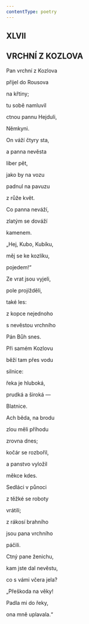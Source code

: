 ```yaml
---
contentType: poetry
---
```


<section>

## XLVII  

## VRCHNÍ Z KOZLOVA

Pan vrchní z Kozlova  

přijel do Rousova

na křtiny;

tu sobě namluvil

ctnou pannu Hejduli,

Němkyni.

On váží čtyry sta,

a panna nevěsta

liber pět,

jako by na vozu

padnul na pavuzu

z růže květ.

Co panna neváží,

zlatým se dováží

kamenem.

„Hej, Kubo, Kubíku,

měj se ke kozlíku,

pojedem!“

Ze vrat jsou vyjeli,

pole projížděli,

také les:

z kopce nejednoho

s nevěstou vrchního

Pán Bůh snes.

Při samém Kozlovu

běží tam přes vodu

silnice:

řeka je hluboká,

prudká a široká —

Blatnice.

Ach běda, na brodu

zlou měli příhodu

zrovna dnes;

kočár se rozbořil,

a panstvo vyložil

měkce kdes.

Sedláci v půnoci

z těžké se roboty

vrátili;

z rákosí brahního

jsou pana vrchního

páčili.

Ctný pane ženichu,

kam jste dal nevěstu,

co s vámi včera jela?

„Přeškoda na věky!

Padla mi do řeky,

ona mně uplavala.“

</section>
